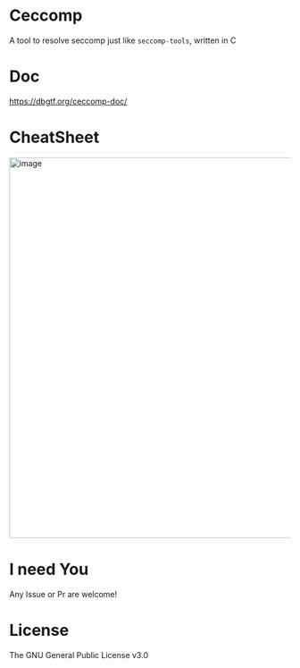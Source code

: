 # Ceccomp

A tool to resolve seccomp just like `seccomp-tools`, written in C

# Doc

https://dbgtf.org/ceccomp-doc/

# CheatSheet

<img width="960" height="681" alt="image" src="https://github.com/user-attachments/assets/e35a1b6f-f3e0-436e-b022-6355b55fd9d7" />

# I need You

Any Issue or Pr are welcome!

# License

The GNU General Public License v3.0
